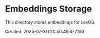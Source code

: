# Embeddings Storage

This directory stores embeddings for LexOS.

Created: 2025-07-31T20:50:46.377100